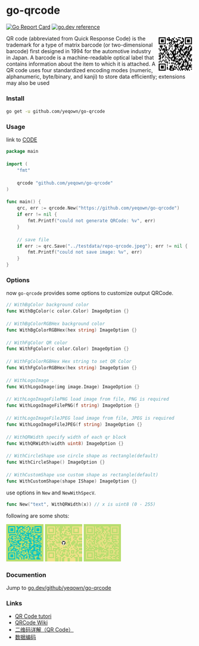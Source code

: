 # go-qrcode #

[![Go Report Card](https://goreportcard.com/badge/github.com/yeqown/go-qrcode)](https://goreportcard.com/report/github.com/yeqown/go-qrcode) [![go.dev reference](https://img.shields.io/badge/go.dev-reference-007d9c?logo=go&logoColor=white&style=flat-square)](https://pkg.go.dev/github.com/yeqown/go-qrcode)

<img src="./qrcode.jpeg" width="100px" align="right"/>
QR code (abbreviated from Quick Response Code) is the trademark for a type of matrix barcode (or two-dimensional barcode) first designed in 1994 for the automotive industry in Japan. A barcode is a machine-readable optical label that contains information about the item to which it is attached. A QR code uses four standardized encoding modes (numeric, alphanumeric, byte/binary, and kanji) to store data efficiently; extensions may also be used

### Install

```sh
go get -u github.com/yeqown/go-qrcode
```

### Usage

link to [CODE](./example/main.go)
```go
package main

import (
	"fmt"

	qrcode "github.com/yeqown/go-qrcode"
)

func main() {
	qrc, err := qrcode.New("https://github.com/yeqown/go-qrcode")
	if err != nil {
		fmt.Printf("could not generate QRCode: %v", err)
	}

	// save file
	if err := qrc.Save("../testdata/repo-qrcode.jpeg"); err != nil {
		fmt.Printf("could not save image: %v", err)
	}
}
```

### Options

now `go-qrcode` provides some options to customize output QRCode.

```go
// WithBgColor background color
func WithBgColor(c color.Color) ImageOption {}

// WithBgColorRGBHex background color
func WithBgColorRGBHex(hex string) ImageOption {}

// WithFgColor QR color
func WithFgColor(c color.Color) ImageOption {}

// WithFgColorRGBHex Hex string to set QR Color
func WithFgColorRGBHex(hex string) ImageOption {}

// WithLogoImage .
func WithLogoImage(img image.Image) ImageOption {}

// WithLogoImageFilePNG load image from file, PNG is required
func WithLogoImageFilePNG(f string) ImageOption {}

// WithLogoImageFileJPEG load image from file, JPEG is required
func WithLogoImageFileJPEG(f string) ImageOption {}

// WithQRWidth specify width of each qr block
func WithQRWidth(width uint8) ImageOption {}

// WithCircleShape use circle shape as rectangle(default)
func WithCircleShape() ImageOption {}

// WithCustomShape use custom shape as rectangle(default)
func WithCustomShape(shape IShape) ImageOption {}
```

use options in `New` and `NewWithSpecV`. 
```go
func New("text", WithQRWidth(x)) // x is uint8 (0 - 255)
```

following are some shots:

<img src="./testdata/qrtest_fg_bg.jpeg" width="100px">
<img src="./testdata/qrtest_icon.jpeg" width="100px">
<img src="./testdata/qrtest_circle.jpeg" width="100px">

### Documention

Jump to [go.dev/github/yeqown/go-qrcode](https://godoc.org/github.com/yeqown/go-qrcode)

### Links

* [QR Code tutori](https://www.thonky.com/qr-code-tutorial/)
* [QRCode Wiki](https://en.wikipedia.org/wiki/QR_code)
* [二维码详解（QR Code）](https://zhuanlan.zhihu.com/p/21463650)
* [数据编码](https://zhuanlan.zhihu.com/p/25432676)